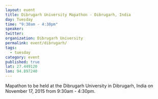 ```yaml
---
layout: event
title: Dibrugarh University Mapathon - Dibrugarh, India
day: Tuesday
time: "9:30am - 4:30pm"
speaker: 
twitter: 
organization: Dibrugarh University 
permalink: event/dibrugarh/
tags: 
  - tuesday
category: event
published: true
lat: 27.449120
lon: 94.897240
---
```


Mapathon to be held at the Dibrugarh University in Dibrugarh, India on November 17, 2015 from 9:30am - 4:30pm.

